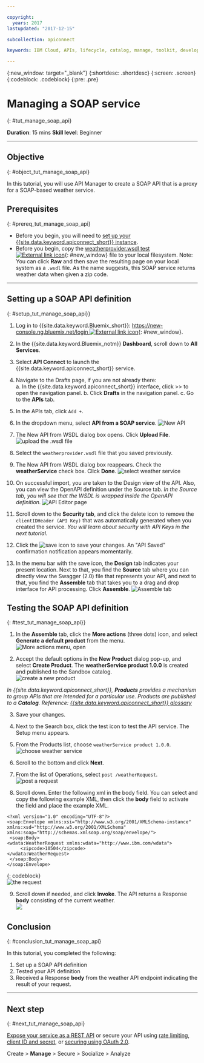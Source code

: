 ```yaml
---

copyright:
  years: 2017
lastupdated: "2017-12-15"

subcollection: apiconnect

keywords: IBM Cloud, APIs, lifecycle, catalog, manage, toolkit, develop, dev portal, tutorial

---
```



{:new_window: target="_blank"}
{:shortdesc: .shortdesc}
{:screen: .screen}
{:codeblock: .codeblock}
{:pre: .pre}


# Managing a SOAP service
{: #tut_manage_soap_api}

**Duration**: 15 mins
**Skill level**: Beginner

---
## Objective
{: #object_tut_manage_soap_api}

In this tutorial, you will use API Manager to create a SOAP API that is a proxy for a SOAP-based weather service.

## Prerequisites
{: #prereq_tut_manage_soap_api}

- Before you begin, you will need to [set up your {{site.data.keyword.apiconnect_short}} instance](/docs/services/apiconnect/tutorials?topic=tut_prereq_set_up_apic_instance).
- Before you begin, copy the [weatherprovider.wsdl test ![External link icon](../../icons/launch-glyph.svg "External link icon")](https://raw.githubusercontent.com/IBM-Bluemix-Docs/apiconnect/master/tutorials/weatherprovider.wsdl){: #new_window} file to your local filesystem.
Note: You can click **Raw** and then save the resulting page on your local system as a `.wsdl` file. As the name suggests, this SOAP service returns weather data when given a zip code.

---
## Setting up a SOAP API definition
{: #setup_tut_manage_soap_api}}

1. Log in to {{site.data.keyword.Bluemix_short}}: [https://new-console.ng.bluemix.net/login ![External link icon](../../icons/launch-glyph.svg "External link icon")](https://new-console.ng.bluemix.net/login){: #new_window}.

2. In the {{site.data.keyword.Bluemix_notm}} **Dashboard**, scroll down to **All Services**.

3. Select **API Connect** to launch the {{site.data.keyword.apiconnect_short}} service. 
  
4. Navigate to the Drafts page, if you are not already there:  
    a. In the {{site.data.keyword.apiconnect_short}} interface, click >> to open the navigation panel.
    b. Click **Drafts** in the navigation panel.
    c. Go to the **APIs** tab.

5. In the APIs tab, click `Add +`.

6. In the dropdown menu, select **API from a SOAP service**.
  ![New API](images/newapi-menu2.png)

7. The New API from WSDL dialog box opens. Click **Upload File**.
  ![upload the .wsdl file](images/4-uploadwsdl.png)

8. Select the `weatherprovider.wsdl` file that you saved previously.

9. The New API from WSDL dialog box reappears. Check the **weatherService** check box. Click **Done**.
  ![select weather service](images/newapi2.png)

10. On successful import, you are taken to the Design view of the API. Also, you can view the OpenAPI definition under the Source tab.
   _In the Source tab, you will see that the WSDL is wrapped inside the OpenAPI definition._ 
  ![API Editor page](images/designpage2.png)

11. Scroll down to the **Security tab**, and click the delete icon to remove the `clientIDHeader (API Key)` that was automatically generated when you created the service.
   _You will learn about security with API Keys in the next tutorial._

12. Click the ![save](images/save.png) icon to save your changes. An "API Saved" confirmation notification appears momentarily.

13. In the menu bar with the save icon, the **Design** tab indicates your present location. Next to that, you find the **Source** tab where you can directly view the Swagger (2.0) file that represents your API, and next to that, you find the **Assemble** tab that takes you to a drag and drop interface for API processing. Click **Assemble**.
  ![Assemble tab](images/assemble-clean.png)  

## Testing the SOAP API definition
{: #test_tut_manage_soap_api}}

1. In the **Assemble** tab, click the **More actions** (three dots) icon, and select **Generate a default product** from the menu.  
   ![More actions menu, open](images/gen-default-prod.png)

2. Accept the default options in the **New Product** dialog pop-up, and select **Create Product**. The **weatherService product 1.0.0** is created and published to the Sandbox catalog.  
  ![create a new product](images/12a-chooseproduct.png)
 
  _In {{site.data.keyword.apiconnect_short}}, **Products** provides a mechanism to group APIs that are intended for a particular use. Products are published to a **Catalog**. Reference: [{{site.data.keyword.apiconnect_short}} glossary](docs/services/apiconnect/tutorials/tut_expose_soap_service/apic_glossary.html)_

3. Save your changes.  

4. Next to the Search box, click the test icon to test the API service. The Setup menu appears.

5. From the Products list, choose `weatherService product 1.0.0`.  
  ![choose weather service](images/12-chooseproduct.png)

6. Scroll to the bottom and click **Next**.

7. From the list of Operations, select `post /weatherRequest`.  
  ![post a request](images/13-selectoperation.png)

8. Scroll down. Enter the following xml in the body field. You can select and copy the following example XML, then click the **body** field to activate the field and place the example XML.  
  ```
  <?xml version="1.0" encoding="UTF-8"?>
  <soap:Envelope xmlns:xsi="http://www.w3.org/2001/XMLSchema-instance" xmlns:xsd="http://www.w3.org/2001/XMLSchema" xmlns:soap="http://schemas.xmlsoap.org/soap/envelope/">
   <soap:Body>
  <wdata:WeatherRequest xmlns:wdata="http://www.ibm.com/wdata">
       <zipcode>10504</zipcode>
  </wdata:WeatherRequest>
   </soap:Body>
  </soap:Envelope>
  ```
  {: codeblock}  
  ![the request](images/14-enterrequest.png)

9. Scroll down if needed, and click **Invoke**.
The API returns a Response **body** consisting of the current weather.  
  ![](images/15-success.png)

## Conclusion
{: #conclusion_tut_manage_soap_api}

In this tutorial, you completed the following:
1. Set up a SOAP API definition
2. Tested your API definition
3. Received a Response **body** from the weather API endpoint indicating the result of your request.

---

## Next step
{: #next_tut_manage_soap_api}

[Expose your service as a REST API](/docs/services/apiconnect/tutorials?topic=tut_expose_soap_service) or secure your API using [rate limiting](/docs/services/apiconnect/tutorials?topic=tut_rate_limit), [client ID and secret](/docs/services/apiconnect/tutorials?topic=tut_secure_landing), or [securing using OAuth 2.0](/docs/services/apiconnect/tutorials?topic=tut_secure_oauth_2).

Create > **Manage** > Secure > Socialize > Analyze
